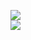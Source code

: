 [![](https://img.shields.io/badge/Made%20With-Github%20Spray-lightgrey.svg?style=for-the-badge&logo=github)](https://github.com/Annihil/github-spray#11601)  
[![](https://i.imgur.com/2DrTn0Z.gif)](https://github.com/Annihil/github-spray)